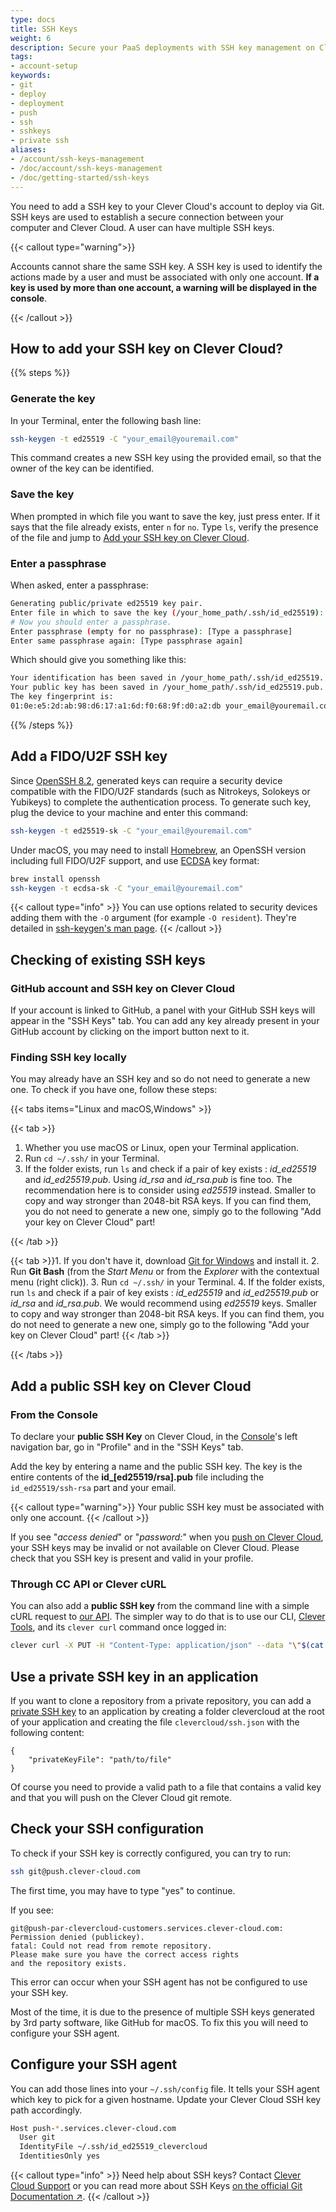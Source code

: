 ```yaml
---
type: docs
title: SSH Keys
weight: 6
description: Secure your PaaS deployments with SSH key management on Clever Cloud. Learn how to generate, add, and manage SSH keys for secure access to your services.
tags:
- account-setup
keywords:
- git
- deploy
- deployment
- push
- ssh
- sshkeys
- private ssh
aliases:
- /account/ssh-keys-management
- /doc/account/ssh-keys-management
- /doc/getting-started/ssh-keys
---
```


You need to add a SSH key to your Clever Cloud's account to deploy via Git.
SSH keys are used to establish a secure connection between your computer and Clever Cloud. A user can have multiple SSH keys.

{{< callout type="warning">}}

  Accounts cannot share the same SSH key. A SSH key is used to identify the actions made by a user and must be
  associated with only one account. **If a key is used by more than one account, a warning will be displayed in the console**.

{{< /callout >}}

## How to add your SSH key on Clever Cloud?

{{% steps %}}

### Generate the key

In your Terminal, enter the following bash line:

```bash
ssh-keygen -t ed25519 -C "your_email@youremail.com"
```

This command creates a new SSH key using the provided email, so that the owner of the key can be identified.

### Save the key

When prompted in which file you want to save the key, just press enter.
If it says that the file already exists, enter `n` for `no`.
Type `ls`, verify the presence of the file and jump to [Add your SSH key on Clever Cloud](#add-a-public-ssh-key-on-clever-cloud).

### Enter a passphrase

When asked, enter a passphrase:

```bash
Generating public/private ed25519 key pair.
Enter file in which to save the key (/your_home_path/.ssh/id_ed25519):
# Now you should enter a passphrase.
Enter passphrase (empty for no passphrase): [Type a passphrase]
Enter same passphrase again: [Type passphrase again]
```

Which should give you something like this:

```bash
Your identification has been saved in /your_home_path/.ssh/id_ed25519.
Your public key has been saved in /your_home_path/.ssh/id_ed25519.pub.
The key fingerprint is:
01:0e:e5:2d:ab:98:d6:17:a1:6d:f0:68:9f:d0:a2:db your_email@youremail.com
```

{{% /steps %}}

## Add a FIDO/U2F SSH key

Since [OpenSSH 8.2](https://www.openssh.com/txt/release-8.2 ), generated keys can require a security device compatible with the FIDO/U2F standards (such as Nitrokeys, Solokeys or Yubikeys) to complete the authentication process. To generate such key, plug the device to your machine and enter this command:

```bash
ssh-keygen -t ed25519-sk -C "your_email@youremail.com"
```

Under macOS, you may need to install [Homebrew](https://brew.sh/), an OpenSSH version including full FIDO/U2F support, and use [ECDSA](https://en.wikipedia.org/wiki/Elliptic_Curve_Digital_Signature_Algorithm) key format:

```bash
brew install openssh
ssh-keygen -t ecdsa-sk -C "your_email@youremail.com"
```

{{< callout type="info" >}}
  You can use options related to security devices adding them with the `-O` argument (for example `-O resident`). They're detailed in [ssh-keygen's man page](https://man.openbsd.org/ssh-keygen#FIDO_AUTHENTICATOR).
{{< /callout >}}

## Checking of existing SSH keys

### GitHub account and SSH key on Clever Cloud

If your account is linked to GitHub, a panel with your GitHub SSH keys will appear in the "SSH Keys" tab.
You can add any key already present in your GitHub account by clicking on the import button next to it.

### Finding SSH key locally

You may already have an SSH key and so do not need to generate a new one. To check if you have one, follow these steps:

{{< tabs items="Linux and macOS,Windows" >}}

{{< tab >}}

1. Whether you use macOS or Linux, open your Terminal application.
2. Run `cd ~/.ssh/` in your Terminal.
3. If the folder exists, run `ls` and check if a pair of key exists : *id_ed25519* and *id_ed25519.pub*.
Using *id_rsa* and *id_rsa.pub* is fine too. The recommendation here is to consider using *ed25519* instead.
Smaller to copy and way stronger than 2048-bit RSA keys.
If you can find them, you do not need to generate a new one, simply go to the following
"Add your key on Clever Cloud" part!

{{< /tab >}}

{{< tab >}}1. If you don't have it, download [Git for Windows](https://git-for-windows.GitHub.io/) and install it.
2. Run **Git Bash** (from the *Start Menu* or from the *Explorer* with the contextual menu (right click)).
3. Run `cd ~/.ssh/` in your Terminal.
4. If the folder exists, run `ls` and check if a pair of key exists : *id_ed25519* and *id_ed25519.pub* or *id_rsa* and *id_rsa.pub*. We would recommend using *ed25519* keys. Smaller to copy and way stronger than 2048-bit RSA keys. If you can find them, you do not need to generate a new one, simply go to the following "Add your key on Clever Cloud" part!
{{< /tab >}}

{{< /tabs >}}

## Add a public SSH key on Clever Cloud

### From the Console

To declare your **public SSH Key** on Clever Cloud, in the [Console](https://console.clever-cloud.com)'s left navigation bar, go in "Profile" and in the "SSH Keys" tab.

Add the key by entering a name and the public SSH key. The key is the entire contents of the **id_[ed25519/rsa].pub** file including the `id_ed25519/ssh-rsa` part and your email.

{{< callout type="warning">}}
Your public SSH key must be associated with only one account.
{{< /callout >}}

If you see "*access denied*" or "*password:*" when you [push on Clever Cloud](/developers/doc/quickstart/#choose-how-to-deploy), your SSH keys may be invalid or not available on Clever Cloud. Please check that you SSH key is present and valid in your profile.

### Through CC API or Clever cURL

You can also add a **public SSH key** from the command line with a simple cURL request to [our API](/developers/api). The simpler way to do that is to use our CLI, [Clever Tools](https://github.com/CleverCloud/clever-tools), and its `clever curl` command once logged in:

```bash
clever curl -X PUT -H "Content-Type: application/json" --data "\"$(cat ~/.ssh/yourkey.pub)\"" https://api.clever-cloud.com/v2/self/keys/newkeyname
```

## Use a private SSH key in an application

If you want to clone a repository from a private repository, you can add a [private SSH key](/developers/doc/reference/common-configuration#private-ssh-key) to an application by creating a folder clevercloud at the root of your application and creating the file `clevercloud/ssh.json` with the following content:

```json{filename="clevercloud/ssh.json"}
{
    "privateKeyFile": "path/to/file"
}
```

Of course you need to provide a valid path to a file that contains a valid key and that you will push on the Clever Cloud git remote.

## Check your SSH configuration

To check if your SSH key is correctly configured, you can try to run:

```bash
ssh git@push.clever-cloud.com
```

The first time, you may have to type "yes" to continue.

If you see:

```text
git@push-par-clevercloud-customers.services.clever-cloud.com: Permission denied (publickey).
fatal: Could not read from remote repository.
Please make sure you have the correct access rights
and the repository exists.
```

This error can occur when your SSH agent has not be configured to use your SSH key.

Most of the time, it is due to the presence of multiple SSH keys generated by 3rd party software, like GitHub for macOS.
To fix this you will need to configure your SSH agent.

## Configure your SSH agent

You can add those lines into your `~/.ssh/config` file. It tells your SSH agent which key to pick for a given hostname. Update your Clever Cloud SSH key path accordingly.

```bash {filename= "~/.ssh/config"}
Host push-*.services.clever-cloud.com
  User git
  IdentityFile ~/.ssh/id_ed25519_clevercloud
  IdentitiesOnly yes
```

{{< callout type="info" >}}
Need help about SSH keys?
Contact [Clever Cloud Support](https://console.clever-cloud.com/ticket-center-choice) or you can read more about SSH Keys [on the official Git Documentation ↗](https://git-scm.com/book/en/Git-on-the-Server-Generating-Your-SSH-Public-Key).
{{< /callout >}}
